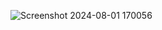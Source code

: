 ![Screenshot 2024-08-01 170056](https://github.com/user-attachments/assets/0d886b70-b041-4b46-bdff-80d73621648d)
